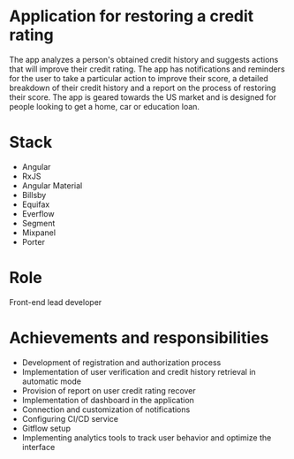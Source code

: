# Application for restoring a credit rating

The app analyzes a person's obtained credit history and suggests actions that will improve their credit rating. The app has notifications and reminders for the user to take a particular action to improve their score, a detailed breakdown of their credit history and a report on the process of restoring their score. The app is geared towards the US market and is designed for people looking to get a home, car or education loan.

# Stack

- Angular
- RxJS
- Angular Material
- Billsby
- Equifax
- Everflow
- Segment
- Mixpanel
- Porter

# Role

Front-end lead developer

# Achievements and responsibilities

- Development of registration and authorization process
- Implementation of user verification and credit history retrieval in automatic mode
- Provision of report on user credit rating recover
- Implementation of dashboard in the application
- Connection and customization of notifications
- Configuring CI/CD service
- Gitflow setup
- Implementing analytics tools to track user behavior and optimize the interface
